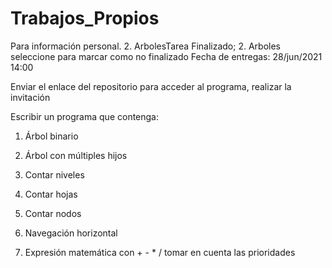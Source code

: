 # Trabajos_Propios
Para información personal.
2. ArbolesTarea
Finalizado; 2. Arboles seleccione para marcar como no finalizado
Fecha de entregas: 28/jun/2021 14:00 

Enviar el enlace del repositorio para acceder al programa, realizar la invitación

Escribir un programa que contenga:

1. Árbol binario

2. Árbol con múltiples hijos

3. Contar niveles

4. Contar hojas

5. Contar nodos

6. Navegación horizontal

7. Expresión matemática con + - * / tomar en cuenta las prioridades
